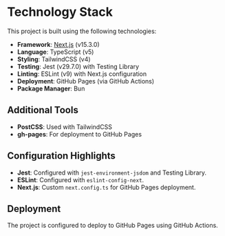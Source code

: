 # Technology Stack

This project is built using the following technologies:

- **Framework**: [Next.js](https://nextjs.org) (v15.3.0)
- **Language**: TypeScript (v5)
- **Styling**: TailwindCSS (v4)
- **Testing**: Jest (v29.7.0) with Testing Library
- **Linting**: ESLint (v9) with Next.js configuration
- **Deployment**: GitHub Pages (via GitHub Actions)
- **Package Manager**: Bun

## Additional Tools

- **PostCSS**: Used with TailwindCSS
- **gh-pages**: For deployment to GitHub Pages

## Configuration Highlights

- **Jest**: Configured with `jest-environment-jsdom` and Testing Library.
- **ESLint**: Configured with `eslint-config-next`.
- **Next.js**: Custom `next.config.ts` for GitHub Pages deployment.

## Deployment

The project is configured to deploy to GitHub Pages using GitHub Actions.
